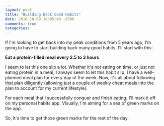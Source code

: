 ```yaml
---
layout: post
title: "Building Back Good Habits"
date: 2016-10-09 18:05:49 -0700
comments: true
categories:
---
```


If I'm looking to get back into my peak conditions from 5 years ago, I'm going to have to start building back many good habits. I'll start with this:

**Eat a protein-filled meal every 2.5 to 3 hours**

I seem to let this one slip a lot. Whether it's not eating on time, or just not eating protein in a meal, I always seem to let this habit slip. I have a well-planned meal plan for every day of the week. Now, it's all about following that plan diligently (allowing just a couple of weekly cheat meals into the plan to account for my current lifestyle).

For each meal that I successfully conquer and finish eating, I'll mark it off on my personal habits app. Visually, I'm aiming for a sea of green marks on the app.

So, it's time to get those green marks for the rest of the day.
